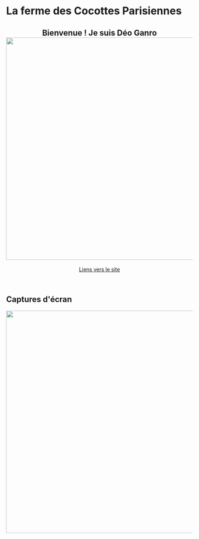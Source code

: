 <h1>La ferme des Cocottes Parisiennes</h1>


</hr>

<div align="center">
 <h2>
 Bienvenue ! Je suis Déo Ganro
 </br>
 <img src="https://i0.wp.com/media1.giphy.com/media/BemKqR9RDK4V2/giphy.gif" width="600px"/>
</h2>

<p>
 <a href=>Liens vers le site</a>
</p>
</div>


<br/>
<h2>Captures d'écran</h2>

<img src=https://i.postimg.cc/mrPPKVrh/smartmockups-l02mzkg9.jpg width="600px"/>

